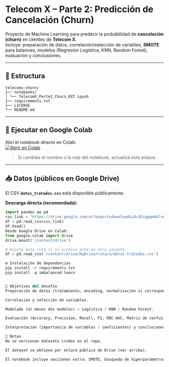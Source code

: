 # Telecom X – Parte 2: Predicción de Cancelación (Churn)

Proyecto de Machine Learning para predecir la probabilidad de **cancelación (churn)** en clientes de **Telecom X**.  
Incluye: preparación de datos, correlación/selección de variables, **SMOTE** para balanceo, modelos (Regresión Logística, KNN, Random Forest), evaluación y conclusiones.

---

## 📂 Estructura
```
telecomx-churn/
├── notebooks/
│ └── TelecomX_Parte2_Churn_EXT.ipynb
├── requirements.txt
├── LICENSE
└── README.md
```

---

## 🚀 Ejecutar en Google Colab

Abrí el notebook directo en Colab:  
[![Abrir en Colab](https://colab.research.google.com/assets/colab-badge.svg)](https://colab.research.google.com/github/GabArg/telecomx-churn/blob/main/telecomx-churn/notebooks/TelecomX_Parte2_Churn_EXT.ipynb)

> Si cambiás el nombre o la ruta del notebook, actualizá este enlace.

---

## 📥 Datos (públicos en Google Drive)

El CSV **`datos_tratados.csv`** está disponible públicamente.

**Descarga directa (recomendada):**
```python
import pandas as pd
csv_link = "https://drive.google.com/uc?export=download&id=1EcgqqmAklu6AHOxXGBDJscJJTP3nvrUt"
df = pd.read_csv(csv_link)
df.head()
Desde Google Drive en Colab:
from google.colab import drive
drive.mount('/content/drive')

# Ajustá esta ruta si tu archivo está en otra carpeta
df = pd.read_csv('/content/drive/MyDrive/ruta/a/datos_tratados.csv')

⚙️ Instalación de dependencias
pip install -r requirements.txt
pip install -q imbalanced-learn


🎯 Objetivos del desafío
Preparación de datos (tratamiento, encoding, normalización si corresponde).

Correlación y selección de variables.

Modelado (al menos dos modelos) — Logística / KNN / Random Forest.

Evaluación (Accuracy, Precision, Recall, F1, ROC-AUC, Matriz de confusión).

Interpretación (importancia de variables / coeficientes) y conclusiones estratégicas.

📝 Notas
No se versionan datasets crudos en el repo.

El dataset se obtiene por enlace público de Drive (ver arriba).

El notebook incluye secciones extra: SMOTE, búsqueda de hiperparámetros y comparativa de modelos.


